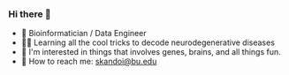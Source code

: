 ### Hi there 👋

<!--
**Shrishtee-kandoi/Shrishtee-kandoi** is a ✨ _special_ ✨ repository because its `README.md` (this file) appears on your GitHub profile.
-->

- 🧬 Bioinformatician / Data Engineer
- 👩‍💻 Learning all the cool tricks to decode neurodegenerative diseases
- 👯 I'm interested in things that involves genes, brains, and all things fun.
- 📩 How to reach me: skandoi@bu.edu
